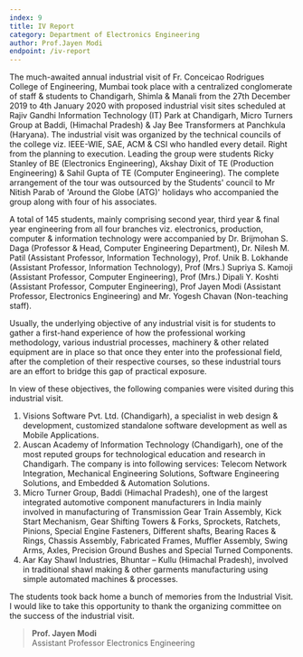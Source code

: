 ```yaml
---
index: 9
title: IV Report
category: Department of Electronics Engineering
author: Prof.Jayen Modi
endpoint: /iv-report
---
```


The much-awaited annual industrial visit of Fr. Conceicao Rodrigues College of Engineering, Mumbai took place with a centralized conglomerate of staff & students to Chandigarh, Shimla & Manali from the 27th December 2019 to 4th January 2020 with proposed industrial visit sites scheduled at Rajiv Gandhi Information Technology (IT) Park at Chandigarh, Micro Turners Group at Baddi, (Himachal Pradesh) & Jay Bee Transformers at Panchkula (Haryana). The industrial visit was organized by the technical councils of the college viz. IEEE-WIE, SAE, ACM & CSI who handled every detail. Right from the planning to execution. Leading the group were students Ricky Stanley of BE (Electronics Engineering), Akshay Dixit of TE (Production Engineering) & Sahil Gupta of TE (Computer Engineering). The complete arrangement of the tour was outsourced by the Students' council to Mr Nitish Parab of 'Around the Globe (ATG)' holidays who accompanied the group along with four of his associates.

A total of 145 students, mainly comprising second year, third year & final year engineering from all four branches viz. electronics, production, computer & information technology were accompanied by Dr. Brijmohan S. Daga (Professor & Head, Computer Engineering Department), Dr. Nilesh M. Patil (Assistant Professor, Information Technology), Prof. Unik B. Lokhande (Assistant Professor, Information Technology), Prof (Mrs.) Supriya S. Kamoji (Assistant Professor, Computer Engineering), Prof (Mrs.) Dipali Y. Koshti (Assistant Professor, Computer Engineering), Prof Jayen Modi (Assistant Professor, Electronics Engineering) and Mr. Yogesh Chavan (Non-teaching staff).

Usually, the underlying objective of any industrial visit is for students to gather a first-hand experience of how the professional working methodology, various industrial processes, machinery & other related equipment are in place so that once they enter into the professional field, after the completion of their respective courses, so these industrial tours are an effort to bridge this gap of practical exposure.

In view of these objectives, the following companies were visited during this industrial visit.

1. Visions Software Pvt. Ltd. (Chandigarh), a specialist in web design & development, customized standalone software development as well as Mobile Applications.
2. Auscan Academy of Information Technology (Chandigarh), one of the most reputed groups for technological education and research in Chandigarh. The company is into following services: Telecom Network Integration, Mechanical Engineering Solutions, Software Engineering Solutions, and Embedded & Automation Solutions.
3. Micro Turner Group, Baddi (Himachal Pradesh), one of the largest integrated automotive component manufacturers in India mainly involved in manufacturing of Transmission Gear Train Assembly, Kick Start Mechanism, Gear Shifting Towers & Forks, Sprockets, Ratchets, Pinions, Special Engine Fasteners, Different shafts, Bearing Races & Rings, Chassis Assembly, Fabricated Frames, Muffler Assembly, Swing Arms, Axles, Precision Ground Bushes and Special Turned Components.
4. Aar Kay Shawl Industries, Bhuntar – Kullu (Himachal Pradesh), involved in traditional shawl making & other garments manufacturing using simple automated machines & processes.

The students took back home a bunch of memories from the Industrial Visit. I would like to take this opportunity to thank the organizing committee on the success of the industrial visit.

> **Prof. Jayen Modi**<br>
> Assistant Professor
> Electronics Engineering
